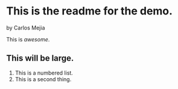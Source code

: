 This is the readme for the demo.
=================================

by Carlos Mejia

This is *awesome*.

## This will be large.

1. This is a numbered list.
2. This is a second thing. 
